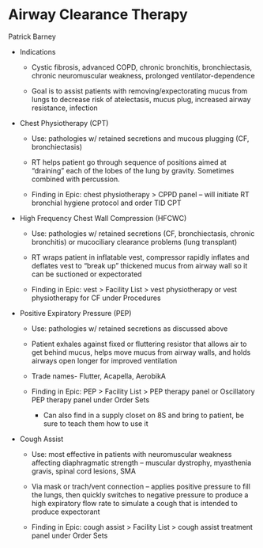 # Airway Clearance Therapy 

Patrick Barney

- Indications

    - Cystic fibrosis, advanced COPD, chronic bronchitis, bronchiectasis,
        chronic neuromuscular weakness, prolonged ventilator-dependence

    - Goal is to assist patients with removing/expectorating mucus from
        lungs to decrease risk of atelectasis, mucus plug, increased airway
        resistance, infection

- Chest Physiotherapy (CPT)

    - Use: pathologies w/ retained secretions and mucous plugging (CF,
        bronchiectasis)

    - RT helps patient go through sequence of positions aimed at
        “draining” each of the lobes of the lung by gravity. Sometimes
        combined with percussion.

    - Finding in Epic: chest physiotherapy \> CPPD panel – will initiate
        RT bronchial hygiene protocol and order TID CPT

- High Frequency Chest Wall Compression (HFCWC)

    - Use: pathologies w/ retained secretions (CF, bronchiectasis, chronic
        bronchitis) or mucociliary clearance problems (lung transplant)

    - RT wraps patient in inflatable vest, compressor rapidly inflates and
        deflates vest to “break up” thickened mucus from airway wall so it
        can be suctioned or expectorated

    - Finding in Epic: vest \> Facility List \> vest physiotherapy or vest
        physiotherapy for CF under Procedures

- Positive Expiratory Pressure (PEP)

    - Use: pathologies w/ retained secretions as discussed above

    - Patient exhales against fixed or fluttering resistor that allows air
        to get behind mucus, helps move mucus from airway walls, and holds
        airways open longer for improved ventilation

    - Trade names- Flutter, Acapella, AerobikA

    - Finding in Epic: PEP \> Facility List \> PEP therapy panel or
        Oscillatory PEP therapy panel under Order Sets

        - Can also find in a supply closet on 8S and bring to patient, be
            sure to teach them how to use it

- Cough Assist

    - Use: most effective in patients with neuromuscular weakness
        affecting diaphragmatic strength – muscular dystrophy, myasthenia
        gravis, spinal cord lesions, SMA

    - Via mask or trach/vent connection – applies positive pressure to
        fill the lungs, then quickly switches to negative pressure to
        produce a high expiratory flow rate to simulate a cough that is
        intended to produce expectorant

    - Finding in Epic: cough assist \> Facility List \> cough assist
        treatment panel under Order Sets
